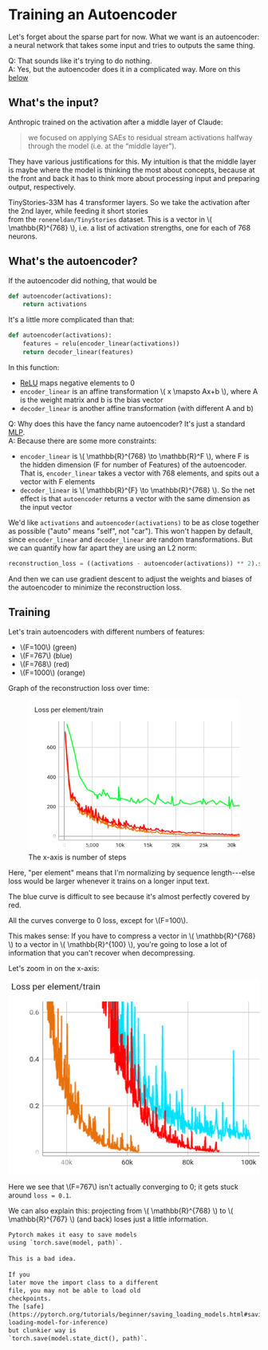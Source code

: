 # Training an Autoencoder

Let's forget about the sparse
part for now. What we want is an autoencoder: a neural
network that takes some input and tries to outputs
the same thing.

Q: That sounds like it's trying to do nothing.<br>
A: Yes, but the autoencoder does it in a complicated way. More on this [below](#whats-the-autoencoder)

## What's the input?

Anthropic trained on the activation after a middle layer of Claude:

> we focused on applying SAEs to residual stream activations halfway through the model (i.e. at the “middle layer”).

They have various justifications for this. My intuition is that the middle layer is maybe where
the model is thinking the most about concepts, because at the front and back it has
to think more about processing input and preparing output, respectively.

TinyStories-33M has
4 transformer layers. So we
take the activation after the 2nd
layer, while feeding it short stories  
from the `roneneldan/TinyStories` dataset.
This is a vector in \\( \mathbb{R}^{768}  \\),
i.e. a list of activation strengths, one for each of 768 neurons.

## What's the autoencoder?

If the autoencoder did nothing, that would be
```python
def autoencoder(activations):
    return activations
```

It's a little more complicated than that:
```python
def autoencoder(activations):
    features = relu(encoder_linear(activations))
    return decoder_linear(features)
```
In this function:
- [ReLU](https://en.wikipedia.org/wiki/Rectifier_(neural_networks)) maps negative elements to 0
- `encoder_linear` is an affine transformation \\( x \mapsto Ax+b \\), where A is the weight matrix and b is the bias vector
- `decoder_linear` is another affine transformation (with different A and b)




Q: Why does this have the fancy name autoencoder? It's just a standard [MLP](https://en.wikipedia.org/wiki/Multilayer_perceptron).<br>
A: Because there are some more constraints:
- `encoder_linear` is \\( \mathbb{R}^{768} \to \mathbb{R}^F \\), where 
F is the hidden dimension (F for number of Features) of the autoencoder.
That is, `encoder_linear` takes a vector with 768 elements, and spits out
a vector with F elements
- `decoder_linear` is \\( \mathbb{R}^{F} \to \mathbb{R}^{768} \\). So the net effect
is that `autoencoder` returns a vector with the same dimension as the input vector

We'd like `activations` and `autoencoder(activations)` to be as close together
as possible ("auto" means "self", not "car").
This won't happen by default, since `encoder_linear` and `decoder_linear`
are random transformations. 
But we can quantify how far apart they are using an L2 norm:
```python
reconstruction_loss = ((activations - autoencoder(activations)) ** 2).sum()
```
And then we can use gradient descent to adjust the weights and biases of the autoencoder to 
minimize the reconstruction loss.

## Training

Let's train autoencoders with different numbers of features:
- \\(F=100\\) (green) 
- \\(F=767\\) (blue)
- \\(F=768\\) (red)
- \\(F=1000\\) (orange)

Graph of the reconstruction loss over time:

<figure>
  <img src=assets/autoencoders.png alt=""/>
  <figcaption>The x-axis is number of steps</figcaption>
</figure>
Here, "per element" means that I'm normalizing by sequence length---else 
loss would be larger whenever it trains on a longer input text.

The blue curve is difficult to see because it's almost perfectly covered by red.

All the curves converge to 0 loss, except for \\(F=100\\).

This makes sense: If you have to compress a vector in 
\\( \mathbb{R}^{768} \\)
to a vector in 
\\( \mathbb{R}^{100} \\),
you're going to lose a lot of information that you
can't recover when decompressing.

Let's zoom in on the x-axis:


![Zoomed-in graph of loss](assets/autoencoders_zoomed.png)

Here we see that
\\(F=767\\)
isn't actually converging to 0;
it gets stuck around `loss = 0.1`.

We can also explain this: projecting from 
\\( \mathbb{R}^{768} \\)
to
\\( \mathbb{R}^{767} \\) (and back) loses just a little information.


```admonish warning
Pytorch makes it easy to save models
using `torch.save(model, path)`.

This is a bad idea.

If you 
later move the import class to a different 
file, you may not be able to load old
checkpoints.
The [safe](https://pytorch.org/tutorials/beginner/saving_loading_models.html#saving-loading-model-for-inference)
but clunkier way is
`torch.save(model.state_dict(), path)`.
```
